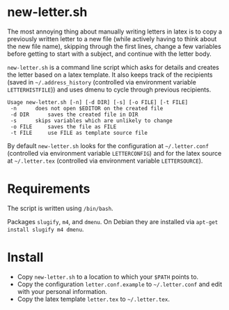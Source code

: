 # new-letter.sh

The most annoying thing about manually writing letters in latex is to copy a previously
written letter to a new file (while actively having to think about the new file name),
skipping through the first lines, change a few variables before getting to start with a
subject, and continue with the letter body.

`new-letter.sh` is a command line script which asks for details and creates the letter based
on a latex template. It also keeps track of the recipients (saved in `~/.address_history`
(controlled via environment variable `LETTERHISTFILE`)) and uses dmenu to cycle through
previous recipients.

```
Usage new-letter.sh [-n] [-d DIR] [-s] [-o FILE] [-t FILE]
 -n		 does not open $EDITOR on the created file
 -d DIR		 saves the created file in DIR
 -s		 skips variables which are unlikely to change
 -o FILE	 saves the file as FILE
 -t FILE	 use FILE as template source file
```

By default `new-letter.sh` looks for the configuration at `~/.letter.conf` (controlled via
environment variable `LETTERCONFIG`) and for the latex source at `~/.letter.tex` (controlled
via environment variable `LETTERSOURCE`).

# Requirements

The script is written using `/bin/bash`.

Packages `slugify`, `m4`, and `dmenu`. On Debian they are installed via `apt-get install
slugify m4 dmenu`.

# Install

- Copy `new-letter.sh` to a location to which your `$PATH` points to.
- Copy the configuration `letter.conf.example` to `~/.letter.conf` and edit with your personal
information.
- Copy the latex template `letter.tex` to `~/.letter.tex`.
